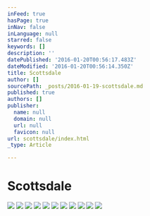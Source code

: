 ```yaml
---
inFeed: true
hasPage: true
inNav: false
inLanguage: null
starred: false
keywords: []
description: ''
datePublished: '2016-01-20T00:56:17.483Z'
dateModified: '2016-01-20T00:56:14.350Z'
title: Scottsdale
author: []
sourcePath: _posts/2016-01-19-scottsdale.md
published: true
authors: []
publisher:
  name: null
  domain: null
  url: null
  favicon: null
url: scottsdale/index.html
_type: Article

---
```

# Scottsdale
![](https://the-grid-user-content.s3-us-west-2.amazonaws.com/89cbcdec-8e9d-4a7f-9f98-bc58f16444e7.JPG)
![](https://the-grid-user-content.s3-us-west-2.amazonaws.com/13b9d31e-82b1-4cd8-a2ac-898b35a40309.JPG)
![](https://the-grid-user-content.s3-us-west-2.amazonaws.com/61e4a394-bfb5-4690-b46e-f7fbd20fda6e.JPG)
![](https://the-grid-user-content.s3-us-west-2.amazonaws.com/e9bdb816-17c6-48ad-b35d-5d5f47babc74.JPG)
![](https://the-grid-user-content.s3-us-west-2.amazonaws.com/b1576716-b0f0-4a65-b5d1-10fd712ccea1.JPG)
![](https://the-grid-user-content.s3-us-west-2.amazonaws.com/38767708-c857-4297-b1db-48709cb5a8ae.JPG)
![](https://the-grid-user-content.s3-us-west-2.amazonaws.com/c51a2e32-decc-492e-aba7-46fe55df7c8b.JPG)
![](https://the-grid-user-content.s3-us-west-2.amazonaws.com/02e073e0-e317-46f5-a670-648f22d5ef13.JPG)
![](https://the-grid-user-content.s3-us-west-2.amazonaws.com/afade7d9-cb77-4cbd-bbd5-3c1939de8cf7.JPG)
![](https://the-grid-user-content.s3-us-west-2.amazonaws.com/c2853ca6-2c1d-4f32-99cd-1d4937dcf505.JPG)
![](https://the-grid-user-content.s3-us-west-2.amazonaws.com/c55a8104-f98e-4821-9934-fd9de6f6baca.JPG)